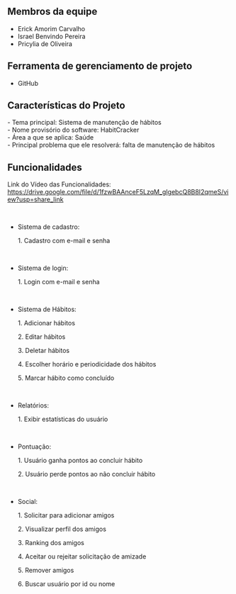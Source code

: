 
<h2>Membros da equipe</h2>

* Erick Amorim Carvalho 
* Israel Benvindo Pereira 
* Pricylia de Oliveira


<h2>Ferramenta de gerenciamento de projeto</h2>

* GitHub

<h2>Características do Projeto</h2>
- Tema principal: Sistema de manutenção de hábitos <br>
- Nome provisório do software: HabitCracker <br>
- Área a que se aplica: Saúde <br>
- Principal problema que ele resolverá: falta de manutenção de hábitos <br>

<h2>Funcionalidades</h2> 

Link do Vídeo das Funcionalidades: https://drive.google.com/file/d/1fzwBAAnceF5LzqM_gIgebcQ8B8I2qmeS/view?usp=share_link

</br>

- Sistema de cadastro: <br>
    <p>1. Cadastro com e-mail e senha</p> </br>
  
- Sistema de login: </br>
    <p>1. Login com e-mail e senha </p> </br>
  
- Sistema de Hábitos: <br>
  <p>1. Adicionar hábitos</p> 
  <p>2. Editar hábitos</p>
  <p>3. Deletar hábitos</p> 
  <p>4. Escolher horário e periodicidade dos hábitos</p> 
  <p>5. Marcar hábito como concluído </p> <br>
  
- Relatórios: <br>
  <p>1. Exibir estatísticas do usuário</p> <br>
  
- Pontuação: <br> 
  <p>1. Usuário ganha pontos ao concluir hábito </p>
  <p>2. Usuário perde pontos ao não concluir hábito </p> <br> 
  
- Social: <br> 
    <p>1. Solicitar para adicionar amigos </p>
    <p>2. Visualizar perfil dos amigos </p> 
    <p>3. Ranking dos amigos </p>
    <p>4. Aceitar ou rejeitar solicitação de amizade </p>
    <p>5. Remover amigos </p>
    <p>6. Buscar usuário por id ou nome </p>
